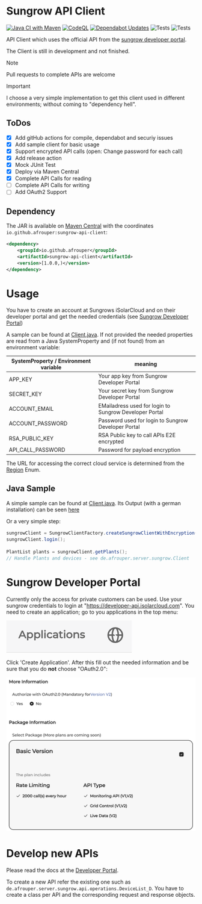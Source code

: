 # Sungrow API Client

[![Java CI with Maven](https://github.com/Afrouper/sungrow-api-client/actions/workflows/maven.yml/badge.svg)](https://github.com/Afrouper/sungrow-api-client/actions/workflows/maven.yml)
[![CodeQL](https://github.com/Afrouper/sungrow-api-client/actions/workflows/github-code-scanning/codeql/badge.svg)](https://github.com/Afrouper/sungrow-api-client/actions/workflows/github-code-scanning/codeql)
[![Dependabot Updates](https://github.com/Afrouper/sungrow-api-client/actions/workflows/dependabot/dependabot-updates/badge.svg)](https://github.com/Afrouper/sungrow-api-client/actions/workflows/dependabot/dependabot-updates)
![Tests](https://img.shields.io/endpoint?label=Tests&url=https://gist.githubusercontent.com/Afrouper/4b8ce8c93b2a3a92b777d51914cb1e6b/raw/9352822e575e3f75afef51f26f1b5e9125c526dc/sungrow-api-client-junit-tests.json)
![Tests](https://img.shields.io/endpoint?label=Test%20Coverage&url=https://gist.githubusercontent.com/Afrouper/4b8ce8c93b2a3a92b777d51914cb1e6b/raw/cb93d70bb0200fe0aa820ea4231f625bb71d5c65/sungrow-api-client-jacoco-coverage.json)

API Client which uses the official API from the [sungrow developer portal](https://developer-api.isolarcloud.com/).

The Client is still in development and not finished.

> [!NOTE]
> Pull requests to complete APIs are welcome 

> [!IMPORTANT]
> I choose a very simple implementation to get this client used in different environments; without coming to "dependency hell".

## ToDos
- [x] Add gitHub actions for compile, dependabot and securiy issues
- [x] Add sample client for basic usage
- [x] Support encrypted API calls (open: Change password for each call)
- [x] Add release action
- [x] Mock JUnit Test
- [x] Deploy via Maven Central
- [x] Complete API Calls for reading
- [ ] Complete API Calls for writing
- [ ] Add OAuth2 Support

## Dependency
The JAR is available on [Maven Central](https://central.sonatype.com/artifact/io.github.afrouper/sungrow-api-client)
with the coordinates `io.github.afrouper:sungrow-api-client`:
```xml
<dependency>
    <groupId>io.github.afrouper</groupId>
    <artifactId>sungrow-api-client</artifactId>
    <version>[1.0.0,)</version>
</dependency>
```

# Usage
You have to create an account at Sungrows iSolarCloud and on their developer portal and get the needed
credentials (see [Sungrow Developer Portal](https://developer-api.isolarcloud.com))

A sample can be found at [Client.java](src/test/java/de/afrouper/server/sungrow/Client.java). If not provided the needed properties are read from
a Java SystemProperty and (if not found) from an environment variable:

| SystemProperty / Environment variable | meaning                                                |
|---------------------------------------|--------------------------------------------------------|
| APP_KEY                               | Your app key from Sungrow Developer Portal             |
| SECRET_KEY                            | Your secret key from Sungrow Developer Portal          |
| ACCOUNT_EMAIL                         | EMailadress used for login to Sungrow Developer Portal |
| ACCOUNT_PASSWORD                      | Password used for login to Sungrow Developer Portal    |
| RSA_PUBLIC_KEY                        | RSA Public key to call APIs E2E encrypted              |
| API_CALL_PASSWORD                     | Password for payload encryption                        |

The URL for accessing the correct cloud service is determined from the [Region](src/main/java/de/afrouper/server/sungrow/api/SungrowClientFactory.java) Enum. 

## Java Sample

A simple sample can be found at [Client.java](src/test/java/de/afrouper/server/sungrow/Client.java).
Its Output (with a german installation) can be seen [here](docs/Output.MD)

Or a very simple step:
```java
sungrowClient = SungrowClientFactory.createSungrowClientWithEncryption(SungrowClientFactory.Region.EUROPE);
sungrowClient.login();

PlantList plants = sungrowClient.getPlants();
// Handle Plants and devices - see de.afrouper.server.sungrow.Client
```

# Sungrow Developer Portal

Currently only the access for private customers can be used.
Use your sungrow credentials to login at "https://developer-api.isolarcloud.com".
You need to create an application; go to you applications in the top menu:

![Applications](img/applicationMenu.png)

Click 'Create Application'. After this fill out the needed information and be sure that you
do **not** choose "OAuth2.0": 

![Authorization](img/authorization.png)

# Develop new APIs
Please read the docs at the [Developer Portal](https://developer-api.isolarcloud.com/#/document/md?id=10942&project_id=2&version=V1).

To create a new API refer the existing one such as `de.afrouper.server.sungrow.api.operations.DeviceList_D`.
You have to create a class per API and the corresponding request and response objects.